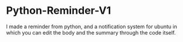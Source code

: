 # Python-Reminder-V1
I made a reminder from python, and a notification system for ubuntu in which you can edit the body and the summary through the code itself.
